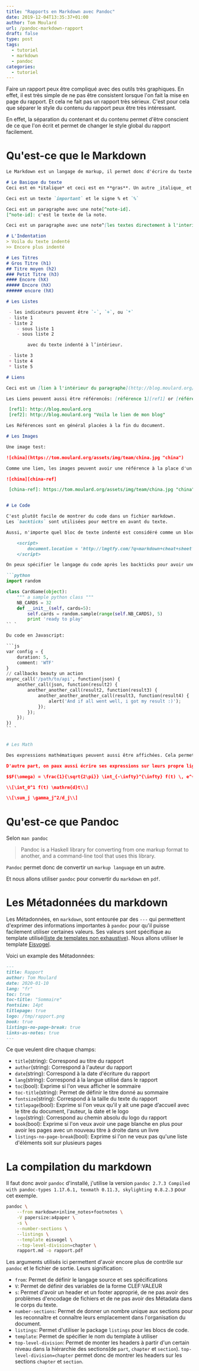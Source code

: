 ```yaml
---
title: "Rapports en Markdown avec Pandoc"
date: 2019-12-04T13:35:37+01:00
author: Tom Moulard
url: /pandoc-markdown-rapport
draft: false
type: post
tags:
  - tutoriel
  - markdown
  - pandoc
categories:
  - tutoriel
---
```


Faire un rapport peux être compliqué avec des outils très graphiques. En effet, il est très simple de ne pas être consistent lorsque l'on fait la mise en page du rapport. Et cela ne fait pas un rapport très sérieux. C'est pour cela que séparer le style du contenu du rapport peux être très intéressant.

En effet, la séparation du contenant et du contenu permet d'être conscient de ce que l'on écrit et permet de changer le style global du rapport facilement.

# Qu'est-ce que le Markdown

```markdown
Le Markdown est un langage de markup, il permet donc d'écrire du texte que l'on peux formater. Il faut écrire le texte qu'il contiens avec des marqueurs pour indiquer ce que le texte est sensé vouloir exprimer: un Titre, un texte gras ou une liste.

# Le Basique du texte
Ceci est en *italique* et ceci est en **gras**. Un autre _italique_ et un autre __gras__.

Ceci est un texte `important` et le signe % et `%`

Ceci est un paragraphe avec une note[^note-id].
[^note-id]: c'est le texte de la note.

Ceci est un paragraphe avec une note^[les textes directement à l'interieur de la note sont plus symple à lire et à écrire] qui est directement à l'interieure du paragraphe.

# L'Indentation
> Voila du texte indenté
>> Encore plus indenté

# Les Titres
# Gros Titre (h1)
## Titre moyen (h2)
### Petit Titre (h3)
#### Encore (hX)
##### Encore (hX)
###### encore (hX)

# Les Listes

 - les indicateurs peuvent être `-`, `+`, ou `*`
 - liste 1
 - liste 2
    - sous liste 1
    - sous liste 2

        avec du texte indenté à l’intérieur.

 - liste 3
 + liste 4
 * liste 5

# Liens

Ceci est un [lien à l'intérieur du paragraphe](http://blog.moulard.org/) et [un autre avec un titre](http://blog.moulard.org/ "Voila le lien de mon blog").

Les Liens peuvent aussi être référencés: [référence 1][ref1] or [référence 2 avec un titre][ref2].

 [ref1]: http://blog.moulard.org
 [ref2]: http://blog.moulard.org "Voila le lien de mon blog"

Les Références sont en général placées à la fin du document.

# Les Images

Une image test:

![china](https://tom.moulard.org/assets/img/team/china.jpg "china")

Comme une lien, les images peuvent avoir une référence à la place d'un lien:

![china][china-ref]

 [china-ref]: https://tom.moulard.org/assets/img/team/china.jpg "china"


# Le Code

C'est plutôt facile de montrer du code dans un fichier markdown.
Les `backticks` sont utilisées pour mettre en avant du texte.

Aussi, n'importe quel bloc de texte indenté est considéré comme un bloc de code.

    <script>
        document.location = 'http://lmgtfy.com/?q=markdown+cheat+sheet';
    </script>

On peux spécifier le langage du code après les backticks pour avoir une coloration qui soit en rapport:

```python
import random

class CardGame(object):
    """ a sample python class """
    NB_CARDS = 32
    def __init__(self, cards=5):
        self.cards = random.sample(range(self.NB_CARDS), 5)
        print 'ready to play'
`` `

Du code en Javascript:

```js
var config = {
    duration: 5,
    comment: 'WTF'
}
// callbacks beauty un action
async_call('/path/to/api', function(json) {
    another_call(json, function(result2) {
        another_another_call(result2, function(result3) {
            another_another_another_call(result3, function(result4) {
                alert('And if all went well, i got my result :)');
            });
        });
    });
})
`` `


# Les Math

Des expressions mathématiques peuvent aussi être affichées. Cela permet d'avoir des expression directement dans le texte \\(\frac{\pi}{2}\\) $\pi$.

D'autre part, on paux aussi écrire ses expressions sur leurs propre lignes:

$$F(\omega) = \frac{1}{\sqrt{2\pi}} \int_{-\infty}^{\infty} f(t) \, e^{ - i \omega t}dt$$

\\[\int_0^1 f(t) \mathrm{d}t\\]

\\[\sum_j \gamma_j^2/d_j\\]

```

# Qu'est-ce que Pandoc
Selon `man pandoc`
>  Pandoc  is  a  Haskell  library for converting from one markup format to another, and a command-line tool that uses this library.

`Pandoc` permet donc de convertir un `markup language` en un autre.

Et nous allons utiliser `pandoc` pour convertir du `markdown` en `pdf`.

# Les Métadonnées du markdown
Les Métadonnées, en `markdown`, sont entourée par des `---` qui permettent d'exprimer des informations importantes à `pandoc` pour qu'il puisse facilement utiliser certaines valeurs. Ses valeurs sont spécifique au template utilisé([liste de templates non exhaustive](https://github.com/jgm/pandoc/wiki/User-contributed-templates)). Nous allons utiliser le template [Eisvogel](https://github.com/Wandmalfarbe/pandoc-latex-template).

Voici un example des Métadonnées:
```markdown
---
title: Rapport
author: Tom Moulard
date: 2020-01-10
lang: "fr"
toc: true
toc-title: "Sommaire"
fontsize: 14pt
titlepage: true
logo: /tmp/rapport.png
book: true
listings-no-page-break: true
links-as-notes: true
---
```

Ce que veulent dire chaque champs:
 - `title`(string): Correspond au titre du rapport
 - `author`(string): Correspond à l'auteur du rapport
 - `date`(string): Correspond à la date d'écriture du rapport
 - `lang`(string): Correspond à la langue utilisé dans le rapport
 - `toc`(bool): Exprime si l'on veux afficher le sommaire
 - `toc-title`(string): Permet de définir le titre donné au sommaire
 - `fontsize`(string): Correspond à la taille du texte du rapport
 - `titlepage`(bool): Exprime si l'on veux qu'il y ait une page d’accueil avec le titre du document, l'auteur, la date et le logo
 - `logo`(string): Correspond au chemin absolu du logo du rapport
 - `book`(bool): Exprime si l'on veux avoir une page blanche en plus pour avoir les pages avec un nouveau titre à droite dans un livre
 - `listings-no-page-break`(bool): Exprime si l'on ne veux pas qu'une liste d'éléments soit sur plusieurs pages


# La compilation du markdown
Il faut donc avoir `pandoc` d'installé, j'utilise la version `pandoc 2.7.3 Compiled with pandoc-types 1.17.6.1, texmath 0.11.3, skylighting 0.8.2.3` pour cet exemple.

```bash
pandoc \
    --from markdown+inline_notes+footnotes \
    -V papersize:a4paper \
    -s \
    --number-sections \
    --listings \
    --template eisvogel \
    --top-level-division=chapter \
    rapport.md -o rapport.pdf
```

Les arguments utilisés ici permettent d'avoir encore plus de contrôle sur `pandoc` et le fichier de sortie.
Leurs signification:
 - `from`: Permet de définir le langage source et ses spécifications
 - `V`: Permet de définir des variables de la forme CLEF:VALEUR
 - `s`: Permet d'avoir un header et un footer approprié, de ne pas avoir des problèmes d'encodage de fichiers et de ne pas avoir des Métadata dans le corps du texte.
 - `number-sections`: Permet de donner un nombre unique aux sections pour les reconnaître et connaître leurs emplacement dans l'organisation du document.
 - `listings`: Permet d'utiliser le package `listings` pour les blocs de code.
 - `template`: Permet de spécifier le nom du template à utiliser
 - `top-level-division`: Permet de monter les headers à partir d'un certain niveau dans la hiérarchie des sections(de `part`, `chapter` et `section`). `top-level-division=chapter` permet donc de montrer les headers sur les sections `chapter` et `section`.

